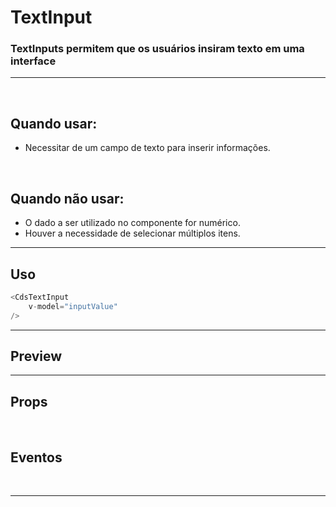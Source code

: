 # TextInput

### TextInputs permitem que os usuários insiram texto em uma interface
---
<br>

## Quando usar:
- Necessitar de um campo de texto para inserir informações.

<br>

## Quando não usar:
- O dado a ser utilizado no componente for numérico.
- Houver a necessidade de selecionar múltiplos itens.


---

## Uso

```js
<CdsTextInput
	v-model="inputValue"
/>
```

---

## Preview

<PreviewBuilder
	:args
	:component="CdsTextInput"
	:events
/>

---

## Props

<APITable
	name="TextInput"
	section="props"
/>
<br>

## Eventos

<APITable
	name="TextInput"
	section="events"
/>
<br>

---

<script setup>
import { ref } from 'vue';
import CdsTextInput from '@/components/TextInput.vue';

const events = [
	'update:modelValue',
	'click',
	'change',
	'focus',
	'blur',
	'keydown'
];

const supportingText = ['Essa informação vai ser usada para recuperar sua conta caso esqueça a senha.', 'O text deve ter até 100 caracteres'];

const args = ref({
	inputType: 'text',
	disabled: false,
	state: 'default',
	required: false,
	fluid: false,
	mobile: false,
	floatingLabel: false,
	lazy: false,
	disableAutocomplete: false,
	label: 'Texto',
	placeholder: 'Digite algo...',
	errorMessage: 'Campo obrigatório',
	mask: null,
	tooltip: '',
	tooltipIcon: 'info-outline',
	linkText: '',
	linkUrl: '',
	supportingText: 'supportingText',
	supportLink: '',
	supportLinkUrl: '',
});
</script>
